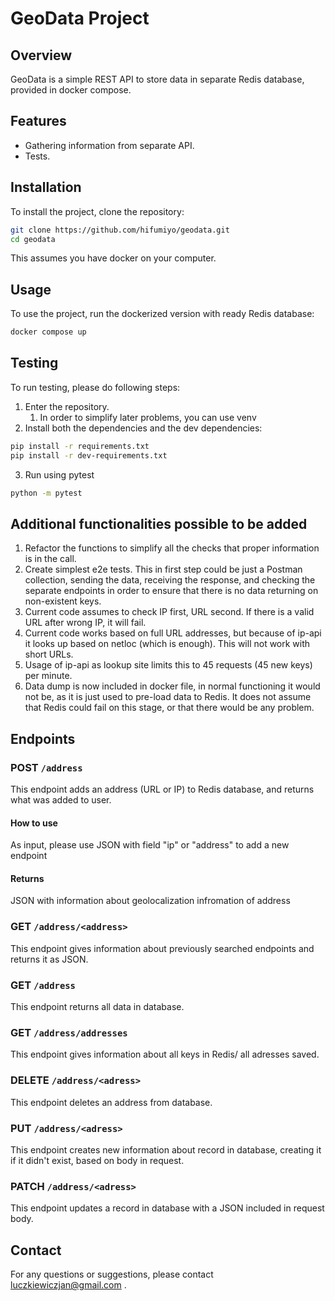 # GeoData Project

## Overview

GeoData is a simple REST API to store data in separate Redis database, provided in docker compose.

## Features

- Gathering information from separate API.
- Tests.

## Installation

To install the project, clone the repository:

```bash
git clone https://github.com/hifumiyo/geodata.git
cd geodata
```

This assumes you have docker on your computer.

## Usage

To use the project, run the dockerized version with ready Redis database:

```bash
docker compose up
```

## Testing

To run testing, please do following steps:

1. Enter the repository.
   1. In order to simplify later problems, you can use venv
2. Install both the dependencies and the dev dependencies:

```bash
pip install -r requirements.txt
pip install -r dev-requirements.txt
```

3.  Run using pytest

```bash
python -m pytest
```

## Additional functionalities possible to be added

1. Refactor the functions to simplify all the checks that proper information is in the call.
2. Create simplest e2e tests. This in first step could be just a Postman collection, sending the data, receiving the response, and checking the separate endpoints in order to ensure that there is no data returning on non-existent keys.
3. Current code assumes to check IP first, URL second. If there is a valid URL after wrong IP, it will fail.
4. Current code works based on full URL addresses, but because of ip-api it looks up based on netloc (which is enough). This will not work with short URLs.
5. Usage of ip-api as lookup site limits this to 45 requests (45 new keys) per minute.
6. Data dump is now included in docker file, in normal functioning it would not be, as it is just used to pre-load data to Redis. It does not assume that Redis could fail on this stage, or that there would be any problem.

## Endpoints

### POST `/address`

This endpoint adds an address (URL or IP) to Redis database, and returns what was added to user.

#### How to use

As input, please use JSON with field "ip" or "address" to add a new endpoint

#### Returns

JSON with information about geolocalization infromation of address

### GET `/address/<address>`

This endpoint gives information about previously searched endpoints and returns it as JSON.

### GET `/address`

This endpoint returns all data in database.

### GET `/address/addresses`

This endpoint gives information about all keys in Redis/ all adresses saved.

### DELETE `/address/<adress>`

This endpoint deletes an address from database.

### PUT `/address/<adress>`

This endpoint creates new information about record in database, creating it if it didn't exist, based on body in request.

### PATCH `/address/<adress>`

This endpoint updates a record in database with a JSON included in request body.

## Contact

For any questions or suggestions, please contact luczkiewiczjan@gmail.com .
